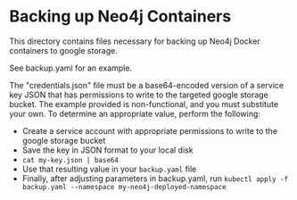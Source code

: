 # Backing up Neo4j Containers

This directory contains files necessary for backing up Neo4j Docker containers
to google storage.

See backup.yaml for an example.   

The "credentials.json" file must be a base64-encoded version of a service key JSON that has permissions to write to the targeted google storage bucket.  The example provided is non-functional, and you must substitute your own.  To determine an appropriate value, perform the following:

- Create a service account with appropriate permissions to write to the google
storage bucket
- Save the key in JSON format to your local disk
- `cat my-key.json | base64`
- Use that resulting value in your `backup.yaml` file
- Finally, after adjusting parameters in backup.yaml, run `kubectl apply -f backup.yaml --namespace my-neo4j-deployed-namespace`



